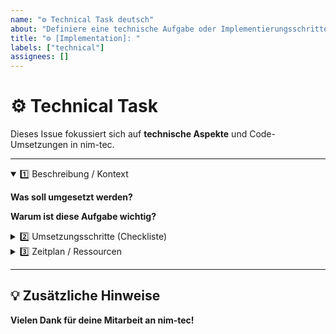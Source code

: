 ```yaml
---
name: "⚙️ Technical Task deutsch"
about: "Definiere eine technische Aufgabe oder Implementierungsschritte"
title: "⚙️ [Implementation]: "
labels: ["technical"]
assignees: []
---
```


# ⚙️ Technical Task

Dieses Issue fokussiert sich auf **technische Aspekte** und Code-Umsetzungen in nim-tec.

---

<details open>
<summary>1️⃣ Beschreibung / Kontext</summary>

**Was soll umgesetzt werden?**  
<!-- Kurzbeschreibung der technischen Anforderung. Bsp.: Neue API-Endpunkte, Datenbank-Updates, etc. -->

**Warum ist diese Aufgabe wichtig?**  
<!-- Relevanz, Abhängigkeiten von anderen Features oder Deadlines -->
</details>

<details>
<summary>2️⃣ Umsetzungsschritte (Checkliste)</summary>

- [ ] **Architektur**: Grobes Design und Struktur (z.B. MVC, Microservice)  
- [ ] **Datenfluss**: Schnittstellen, Request-/Response-Schema  
- [ ] **Tests & QA**: Unit-Tests, Integrationstests, Code-Review  

</details>

<details>
<summary>3️⃣ Zeitplan / Ressourcen</summary>

**Geschätzter Zeitaufwand:**  
- [ ] < 1 Tag
- [ ] 1-3 Tage
- [ ] > 3 Tage

**Benötigte Ressourcen (Tools, Libraries, Personen):**
<!-- Liste ggf. Spezialsoftware, DevOps, externer Support, etc. -->
</details>

---

## 💡 Zusätzliche Hinweise
<!-- Hier kannst du weitere Informationen, Links zu Dokumentationen oder API-Beschreibungen einfügen. -->

**Vielen Dank für deine Mitarbeit an nim-tec!**
